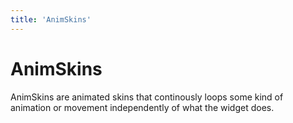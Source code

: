 ```yaml
---
title: 'AnimSkins'
---
```



# AnimSkins

AnimSkins are animated skins that continously loops some kind of animation or movement independently of what the widget does.


